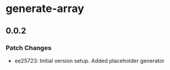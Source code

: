 # generate-array

## 0.0.2

### Patch Changes

- ee25723: Initial version setup. Added placeholder generator

